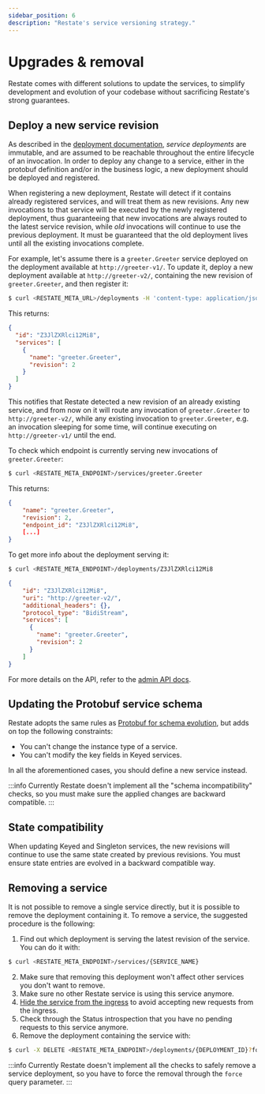 ```yaml
---
sidebar_position: 6
description: "Restate's service versioning strategy."
---
```


# Upgrades & removal

Restate comes with different solutions to update the services, to simplify development and evolution of your codebase without sacrificing Restate's strong guarantees.

## Deploy a new service revision

As described in the [deployment documentation](/services/deployment/general), *service deployments* are immutable, and are assumed to be reachable throughout the entire lifecycle of an invocation. In order to deploy any change to a service, either in the protobuf definition and/or in the business logic, a new deployment should be deployed and registered.

When registering a new deployment, Restate will detect if it contains already registered services, and will treat them as new revisions. Any new invocations to that service will be executed by the newly registered deployment, thus guaranteeing that new invocations are always routed to the latest service revision, while *old* invocations will continue to use the previous deployment. It must be guaranteed that the old deployment lives until all the existing invocations complete.

For example, let's assume there is a `greeter.Greeter` service deployed on the deployment available at `http://greeter-v1/`. To update it, deploy a new deployment available at `http://greeter-v2/`, containing the new revision of `greeter.Greeter`, and then register it:

```bash
$ curl <RESTATE_META_URL>/deployments -H 'content-type: application/json' -d '{"uri": "http://greeter-v2/"}'
```

This returns:

```json
{
  "id": "Z3JlZXRlci12Mi8",
  "services": [
    {
      "name": "greeter.Greeter",
      "revision": 2
    }
  ]
}
```

This notifies that Restate detected a new revision of an already existing service, and from now on it will route any invocation of `greeter.Greeter` to `http://greeter-v2/`, while any existing invocation to `greeter.Greeter`, e.g. an invocation sleeping for some time, will continue executing on `http://greeter-v1/` until the end.

To check which endpoint is currently serving new invocations of `greeter.Greeter`:

```bash
$ curl <RESTATE_META_ENDPOINT>/services/greeter.Greeter
```

This returns:

```json
{
    "name": "greeter.Greeter",
    "revision": 2,
    "endpoint_id": "Z3JlZXRlci12Mi8",
    [...]
}
```

To get more info about the deployment serving it:

```bash
$ curl <RESTATE_META_ENDPOINT>/deployments/Z3JlZXRlci12Mi8
```

```json
{
    "id": "Z3JlZXRlci12Mi8",
    "uri": "http://greeter-v2/",
    "additional_headers": {},
    "protocol_type": "BidiStream",
    "services": [
      {
        "name": "greeter.Greeter",
        "revision": 2
      }
    ]
}
```

For more details on the API, refer to the [admin API docs](/references/admin-api#tag/deployment/operation/create_deployment).

## Updating the Protobuf service schema

Restate adopts the same rules as [Protobuf for schema evolution](https://protobuf.dev/programming-guides/dos-donts/), but adds on top the following constraints:

* You can't change the instance type of a service.
* You can't modify the key fields in Keyed services.

In all the aforementioned cases, you should define a new service instead.

:::info
Currently Restate doesn't implement all the "schema incompatibility" checks, so you must make sure the applied changes are backward compatible.
:::

## State compatibility

When updating Keyed and Singleton services, the new revisions will continue to use the same state created by previous revisions. You must ensure state entries are evolved in a backward compatible way.

## Removing a service

It is not possible to remove a single service directly, but it is possible to remove the deployment containing it. To remove a service, the suggested procedure is the following:

1. Find out which deployment is serving the latest revision of the service. You can do it with:

```bash
$ curl <RESTATE_META_ENDPOINT>/services/{SERVICE_NAME}
```

2. Make sure that removing this deployment won't affect other services you don't want to remove.
3. Make sure no other Restate service is using this service anymore.
4. [Hide the service from the ingress](/services/invocation#hiding-services-from-the-ingress) to avoid accepting new requests from the ingress.
5. Check through the Status introspection that you have no pending requests to this service anymore.
6. Remove the deployment containing the service with:

```bash
$ curl -X DELETE <RESTATE_META_ENDPOINT>/deployments/{DEPLOYMENT_ID}?force=true
```

:::info
Currently Restate doesn't implement all the checks to safely remove a service deployment, so you have to force the removal through the `force` query parameter.
:::
